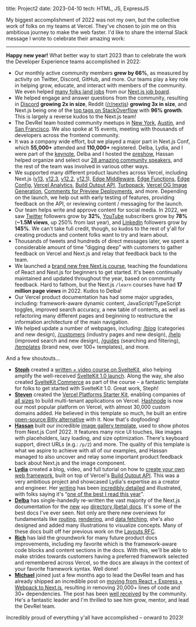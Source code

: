title: Project2
date: 2023-04-10
tech: HTML, JS, ExpressJS

My biggest accomplishment of 2022 was not my own, but the collective work of folks on my teams at Vercel. They've chosen to join me on this ambitious journey to make the web faster. I'd like to share the internal Slack message I wrote to celebrate their amazing work:

---

**Happy new year!** What better way to start 2023 than to celebrate the work the Developer Experience teams accomplished in 2022:

- Our monthly active community members **grew by 66%**, as measured by activity on Twitter, Discord, GitHub, and more. Our teams play a key role in helping grow, educate, and interact with members of the community. We even helped [many folks land jobs](https://twitter.com/nutlope/status/1512462016614703115) from our [Next.js job board](https://github.com/vercel/next.js/discussions/43787).
- We helped engage and answer questions from the community, resulting in [Discord](https://nextjs.org/discord) **growing 2x in size**, Reddit ([/r/nextjs](https://www.reddit.com/r/nextjs/)) **growing 3x in size**, and Next.js being one of the [top tags on StackOverflow](https://twitter.com/rauchg/status/1605997497976885248) with **96% growth**. This is largely a reverse kudos to the Next.js team!
- The DevRel team hosted community meetups in [New York](https://twitter.com/jaredpalmer/status/1509384199899332611), [Austin](https://twitter.com/leeerob/status/1531695305766445056), and [San Francisco](https://twitter.com/nutlope/status/1542927703166181377). We also spoke at 15 events, meeting with thousands of developers across the frontend community.
- It was a company wide effort, but we played a major part in Next.js Conf, which **55,000+** attended and **110,000+** registered. Delba, Lydia, and I were part of the [keynote](https://www.youtube.com/watch?v=NiknNI_0J48&list=PLBnKlKpPeagll1CCK08EvjqgCq0C_dXZq&index=4), Delba and I hosted the [preshow](https://www.youtube.com/watch?v=93D-XH0tNRY&list=PLBnKlKpPeagll1CCK08EvjqgCq0C_dXZq&index=2), Hassan helped organize and select our [28 amazing community speakers](https://www.youtube.com/playlist?list=PLBnKlKpPeagll1CCK08EvjqgCq0C_dXZq), and the rest of the team was involved in various other ways.
- We supported many different product launches across Vercel, including Next.js ([v13](https://nextjs.org/blog/next-13), [v12.3](https://nextjs.org/blog/next-12-3), [v12.2](https://nextjs.org/blog/next-12-2), [v12.1](https://nextjs.org/blog/next-12-1)), [Edge Middleware](https://vercel.com/blog/vercel-edge-middleware-dynamic-at-the-speed-of-static), [Edge Functions](https://vercel.com/blog/edge-functions-generally-available), [Edge Config](https://vercel.com/blog/edge-config-public-beta), [Vercel Analytics](https://vercel.com/blog/vercel-acquires-splitbee), [Build Output API](https://vercel.com/blog/build-output-api), [Turbopack](https://vercel.com/blog/turbopack), [Vercel OG Image Generation](https://vercel.com/blog/introducing-vercel-og-image-generation-fast-dynamic-social-card-images), [Comments for Preview Deployments](https://vercel.com/blog/making-live-reviews-a-reality-enhanced-preview-experience), and more. Depending on the launch, we help out with early testing of features, providing feedback on the API, or reviewing content / messaging for the launch.
- Our team helps write and approve content for social media. In 2022, we saw [Twitter](https://twitter.com/vercel) followers grow by **32%**, [YouTube](https://www.youtube.com/c/VercelHQ) subscribers grow by **78%** (**~1.5M views**, up 250% from last year), and [LinkedIn](https://www.linkedin.com/company/16181286/admin/) followers grow by **145%**. We can't take full credit, though, so kudos to the rest of y'all for creating products and content folks want to try and learn about.
- Thousands of tweets and hundreds of direct messages later, we spent a considerable amount of time “digging deep” with customers to gather feedback on Vercel and Next.js and relay that feedback back to the team.
- We launched a [brand new free Next.js course](https://twitter.com/delba_oliveira/status/1503409381081325571), teaching the foundations of React and Next.js for beginners to get started. It's been continually maintained and updated throughout the year, based on community feedback. Hard to fathom, but the Next.js `/learn` courses have had **17 million page views** in 2022. Kudos to Delba!
- Our Vercel product documentation has had some major upgrades, including: framework-aware dynamic content, JavaScript/TypeScript toggles, improved search accuracy, a new table of contents, as well as refactoring many different pages and beginning to restructure the information architecture of the main navigation.
- We helped update a number of webpages, including: [/blog](https://vercel.com/blog) (categories and new design), [/customers](https://vercel.com/customers) (industry pages and new design), [/help](https://vercel.com/help) (improved search and new design), [/guides](https://vercel.com/guides) (searching and filtering), [/templates](https://vercel.com/templates) (brand new, over 100+ templates), and more.

And a few shoutouts…

- **[Steph](https://twitter.com/steph_dietz_)** created a [written + video course on SvelteKit](https://vercel.com/docs/beginner-sveltekit), also helping amplify the well-received [SvelteKit 1.0 launch](https://svelte.dev/blog/announcing-sveltekit-1.0). Along the way, she also created [SvelteKit Commerce](https://vercel.com/templates/svelte/sveltekit-commerce) as part of the course – a fantastic template for folks to get started with SvelteKit 1.0. Great work, Steph!
- **[Steven](https://twitter.com/steventey)** created the [Vercel Platforms Starter Kit](https://demo.vercel.pub/platforms-starter-kit), enabling companies of [all sizes](https://twitter.com/bdougieYO/status/1484244164908752896) to build multi-tenant applications on Vercel. [Hashnode](https://townhall.hashnode.com/powerful-and-superfast-hashnode-blogs-now-powered-by-nextjs-11-and-vercel) is now our most popular platform on Vercel, with almost 30,000 custom domains added. He believed in this template so much, he built an entire [open-source Bitly alternative](https://twitter.com/steventey/status/1572958186667233282) with it. Now that's dogfooding!
- **[Hassan](https://twitter.com/nutlope)** built our incredible [image gallery template](https://vercel.com/templates/next.js/image-gallery-starter), used to show photos from Next.js Conf 2022. It features many nice UI touches, like images with placeholders, lazy loading, and size optimization. There's keyboard support, direct URLs (e.g.: `/p/2`) and more. The quality of this template is what we aspire to achieve with all of our examples, and Hassan managed to also uncover and relay some important product feedback back about Next.js and the image component.
- **[Lydia](https://twitter.com/lydiahallie)** created a blog, video, and full tutorial on how to [create your own web framework](https://vercel.com/blog/build-your-own-web-framework), built on top of Vercel's [Build Output API](https://twitter.com/vercel/status/1550488364851363840). This was a very ambitious project and showcased Lydia's expertise as a creator and engineer. Her [writing](https://twitter.com/lydiahallie/status/1504459707750174722) has been [incredibly detailed](https://twitter.com/lydiahallie/status/1601247706307256323) and illustrated, with folks saying it's “[one of the best I read this year](https://twitter.com/sebastienlorber/status/1602732309232459782)”.
- **[Delba](https://twitter.com/delba_oliveira)** has single-handedly re-written the vast majority of the Next.js documentation for the [new](https://beta.nextjs.org/docs) `app` [directory (beta) docs](https://beta.nextjs.org/docs). It's some of the best docs I've ever seen. Not only are there new overviews for fundamentals like [routing](https://beta.nextjs.org/docs/routing/fundamentals), [rendering](https://beta.nextjs.org/docs/rendering/fundamentals), and [data fetching](https://beta.nextjs.org/docs/data-fetching/fundamentals), she's also designed and added many illustrations to visualize concepts. Many of these docs built off her previous work on the [Layouts RFC](https://nextjs.org/blog/layouts-rfc).
- **[Rich](https://twitter.com/studio_hungry)** has laid the groundwork for many future product docs improvements, including my favorite which is the framework-aware code blocks and content sections in the docs. With this, we'll be able to make strides towards customers having a preferred framework selected and remembered across Vercel, so the docs are always in the context of your favorite framework syntax. Well done!
- **[Michael](https://twitter.com/manovotny)** joined just a few months ago to lead the DevRel team and has already shipped an incredible post on [moving from React + Express + Webpack to Next.js](https://vercel.com/blog/migrating-a-large-open-source-react-application-to-next-js-and-vercel), resulting in removing 20,000+ lines of code and 30+ dependencies. The post has been [well received](https://twitter.com/housecor/status/1609023938486575112) by the community. He's a fantastic leader and I'm thrilled to see him grow, mentor, and lead the DevRel team.

Incredibly proud of everything y'all have accomplished – onward to 2023!
